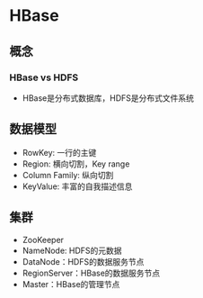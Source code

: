
# HBase

## 概念

### HBase vs HDFS
* HBase是分布式数据库，HDFS是分布式文件系统


## 数据模型
* RowKey: 一行的主键
* Region: 横向切割，Key range
* Column Family: 纵向切割
* KeyValue: 丰富的自我描述信息

## 集群
* ZooKeeper
* NameNode: HDFS的元数据
* DataNode：HDFS的数据服务节点
* RegionServer：HBase的数据服务节点
* Master：HBase的管理节点



